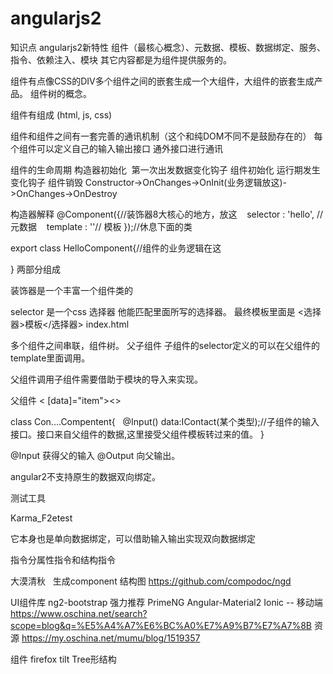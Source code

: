 # angularjs2
知识点
angularjs2新特性
组件（最核心概念）、元数据、模板、数据绑定、服务、指令、依赖注入、模块
其它内容都是为组件提供服务的。

组件有点像CSS的DIV多个组件之间的嵌套生成一个大组件，大组件的嵌套生成产品。
组件树的概念。

组件有组成 (html, js, css)

组件和组件之间有一套完善的通讯机制（这个和纯DOM不同不是鼓励存在的）
每个组件可以定义自己的输入输出接口 通外接口进行通讯


组件的生命周期
构造器初始化  第一次出发数据变化钩子 组件初始化 运行期发生变化钩子 组件销毁
Constructor->OnChanges->OnInit(业务逻辑放这)->OnChanges->OnDestroy 

构造器解释
@Component({//装饰器8大核心的地方，放这
    selector : 'hello', //元数据
    template : ''// 模板
});//休息下面的类 

export class HelloComponent{//组件的业务逻辑在这

}
两部分组成

装饰器是一个丰富一个组件类的


selector 是一个css 选择器 他能匹配里面所写的选择器。
最终模板里面是
<选择器>模板</选择器>
index.html

多个组件之间串联，组件树。
父子组件
子组件的selector定义的可以在父组件的template里面调用。

父组件调用子组件需要借助于模块的导入来实现。

父组件
< [data]="item"><>

class Con....Compentent{
    @Input() data:IContact(某个类型);//子组件的输入接口。接口来自父组件的数据,这里接受父组件模板转过来的值。
}

@Input 获得父的输入
@Output 向父输出。

angular2不支持原生的数据双向绑定。

测试工具

Karma_F2etest

它本身也是单向数据绑定，可以借助输入输出实现双向数据绑定


指令分属性指令和结构指令


大漠清秋  
生成component 结构图
https://github.com/compodoc/ngd


UI组件库
ng2-bootstrap 强力推荐
PrimeNG
Angular-Material2
Ionic -- 移动端
https://www.oschina.net/search?scope=blog&q=%E5%A4%A7%E6%BC%A0%E7%A9%B7%E7%A7%8B 资源
https://my.oschina.net/mumu/blog/1519357

组件
firefox tilt  Tree形结构
